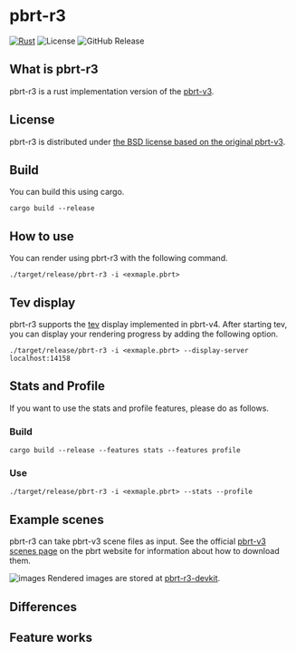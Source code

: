 # pbrt-r3
[![Rust](https://github.com/ototoi/pbrt-r3/actions/workflows/rust.yml/badge.svg)](https://github.com/ototoi/pbrt-r3/actions/workflows/rust.yml)
![License](https://img.shields.io/github/license/ototoi/pbrt-r3)
![GitHub Release](https://img.shields.io/github/v/release/ototoi/pbrt-r3)



## What is pbrt-r3
pbrt-r3 is a rust implementation version of the [pbrt-v3](https://github.com/mmp/pbrt-v3).

## License
pbrt-r3 is distributed under [the BSD license based on the original pbrt-v3](https://github.com/mmp/pbrt-v3/blob/master/LICENSE.txt).

## Build
You can build this using cargo.
```
cargo build --release
```

## How to use
You can render using pbrt-r3 with the following command.
```
./target/release/pbrt-r3 -i <exmaple.pbrt>
```
## Tev display
pbrt-r3 supports the [tev](https://github.com/Tom94/tev) display implemented in pbrt-v4.
After starting tev, you can display your rendering progress by adding the following option.
```
./target/release/pbrt-r3 -i <exmaple.pbrt> --display-server localhost:14158
```
## Stats and Profile
If you want to use the stats and profile features, please do as follows.
### Build
```
cargo build --release --features stats --features profile
```
### Use
```
./target/release/pbrt-r3 -i <exmaple.pbrt> --stats --profile
```

## Example scenes
pbrt-r3 can take pbrt-v3 scene files as input.
See the official [pbrt-v3 scenes page](http://pbrt.org/scenes-v3.html) on the pbrt website for information about how to download them.

![images](https://github.com/user-attachments/assets/ce1bebc6-8377-4da7-8b49-38e5073a397e)
Rendered images are stored at [pbrt-r3-devkit](https://github.com/ototoi/pbrt-r3-devkit).




## Differences

## Feature works
